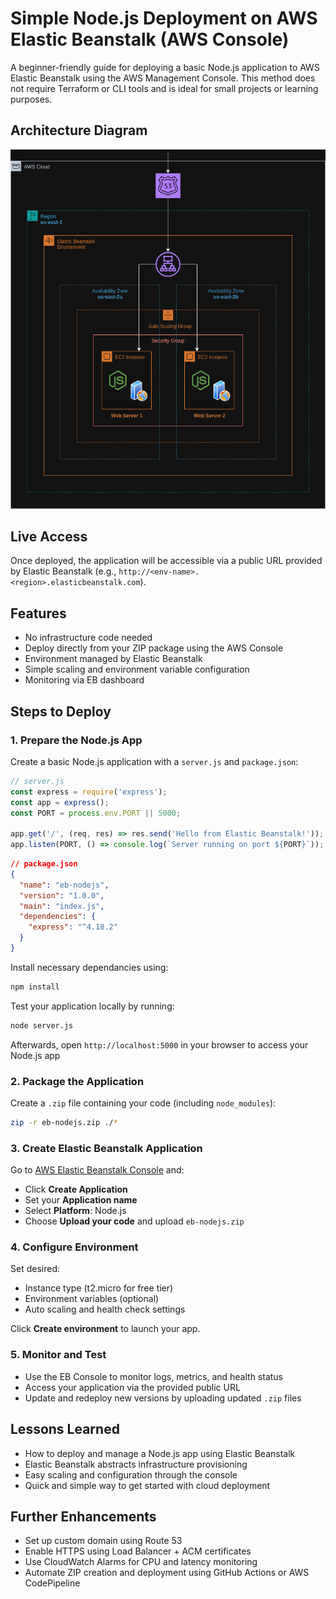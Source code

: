 # Simple Node.js Deployment on AWS Elastic Beanstalk (AWS Console)

A beginner-friendly guide for deploying a basic Node.js application to AWS Elastic Beanstalk using the AWS Management Console. This method does not require Terraform or CLI tools and is ideal for small projects or learning purposes.


## Architecture Diagram

![Architecture Diagram](ElasticBeanstalkNodejsDeployment-Task10-HaiderZaidi.drawio.png)


## Live Access

Once deployed, the application will be accessible via a public URL provided by Elastic Beanstalk (e.g., `http://<env-name>.<region>.elasticbeanstalk.com`).


## Features

- No infrastructure code needed
- Deploy directly from your ZIP package using the AWS Console
- Environment managed by Elastic Beanstalk
- Simple scaling and environment variable configuration
- Monitoring via EB dashboard

## Steps to Deploy

### 1. Prepare the Node.js App

Create a basic Node.js application with a `server.js` and `package.json`:

```js
// server.js
const express = require('express');
const app = express();
const PORT = process.env.PORT || 5000;

app.get('/', (req, res) => res.send('Hello from Elastic Beanstalk!'));
app.listen(PORT, () => console.log(`Server running on port ${PORT}`));
```

```json
// package.json
{
  "name": "eb-nodejs",
  "version": "1.0.0",
  "main": "index.js",
  "dependencies": {
    "express": "^4.18.2"
  }
}
```

Install necessary dependancies using:

```bash
npm install
```

Test your application locally by running:

```bash
node server.js
```

Afterwards, open `http://localhost:5000` in your browser to access your Node.js app

### 2. Package the Application

Create a `.zip` file containing your code (including `node_modules`):

```bash
zip -r eb-nodejs.zip ./*
```

### 3. Create Elastic Beanstalk Application

Go to [AWS Elastic Beanstalk Console](https://console.aws.amazon.com/elasticbeanstalk) and:

- Click **Create Application**
- Set your **Application name**
- Select **Platform**: Node.js
- Choose **Upload your code** and upload `eb-nodejs.zip`

### 4. Configure Environment

Set desired:

- Instance type (t2.micro for free tier)
- Environment variables (optional)
- Auto scaling and health check settings

Click **Create environment** to launch your app.

### 5. Monitor and Test

- Use the EB Console to monitor logs, metrics, and health status
- Access your application via the provided public URL
- Update and redeploy new versions by uploading updated `.zip` files

## Lessons Learned

- How to deploy and manage a Node.js app using Elastic Beanstalk
- Elastic Beanstalk abstracts infrastructure provisioning
- Easy scaling and configuration through the console
- Quick and simple way to get started with cloud deployment

## Further Enhancements

- Set up custom domain using Route 53
- Enable HTTPS using Load Balancer + ACM certificates
- Use CloudWatch Alarms for CPU and latency monitoring
- Automate ZIP creation and deployment using GitHub Actions or AWS CodePipeline